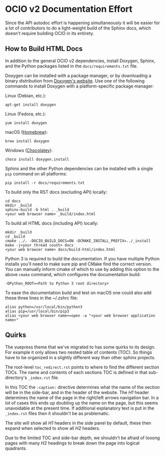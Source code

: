 # OCIO v2 Documentation Effort

Since the API autodoc effort is happening simultaneously it will be easier for
a lot of contributors to do a light-weight build of the Sphinx docs, which
doesn't require building OCIO in its entirety.

## How to Build HTML Docs

In addition to the general OCIO v2 dependencies, install Doxygen, Sphinx, and 
the Python packages listed in the `docs/requirements.txt` file.

Doxygen can be installed with a package manager, or by downloading a binary 
distribution from [Doxygen's website](https://www.doxygen.nl/download.html). 
Use one of the following commands to install Doxygen with a platform-specific 
package manager:

Linux (Debian, etc.):

```
apt-get install doxygen
```

Linux (Fedora, etc.):

```
yum install doxygen
```

macOS ([Homebrew](https://brew.sh/)):

```
brew install doxygen
```

Windows ([Chocolatey](https://chocolatey.org/)):

```
choco install doxygen.install
```

Sphinx and the other Python dependencies can be installed with a single `pip` 
command on all platforms:

```
pip install -r docs/requirements.txt
```

To build only the RST docs (excluding API) locally:

```
cd docs
mkdir _build
sphinx-build -b html . _build
<your web browser name> _build/index.html
```

To build all HTML docs (including API) locally:

```
mkdir _build
cd _build
cmake ../. -DOCIO_BUILD_DOCS=ON -DCMAKE_INSTALL_PREFIX=../_install
make -j<your thread count> docs
<your web browser name> docs/build-html/index.html
```

Python 3 is required to build the documentation. If you have multiple Python
installs you'll need to make sure pip and CMake find the correct version. You 
can manually inform cmake of which to use by adding this option to the above 
`cmake` command, which configures the documentation build:

```
-DPython_ROOT=<Path to Python 3 root directory>
```

To ease the documentation build and test on macOS one could also add these 
three lines in the ~/.zshrc file:

```
alias python=/usr/local/bin/python3
alias pip=/usr/local/bin/pip3
alias <your web browser name>=open -a "<your web browser application name>"
```

## Quirks

The vuepress theme that we've migrated to has some quirks to its design. For
example it only allows two nested table of contents (TOC). So things have to be
organized in a slightly different way than other sphinx projects.

The root-level `toc_redirect.rst` points to where to find the different section
TOCs. The name and contents of each sections TOC is defined in that
sub-directory's `_index.rst` file.

In this TOC the `:caption:` directive determines what the name of the section
will be in the side-bar, and in the header of the website. The *H1* header
determines the name of the page in the right/left arrows navigation bar. In a
lot of cases this ends up doubling up the name on the page, but this seems
unavoidable at the present time. If additional explanatory text is put in the
`_index.rst` files then it shouldn't be as problematic.

The site will show all *H1* headers in the side panel by default, these then
expand when selected to show all *H2* headers.

Due to the limited TOC and side-bar depth, we shouldn't be afraid of looong
pages with many *H2* headings to break down the page into logical quadrants.
